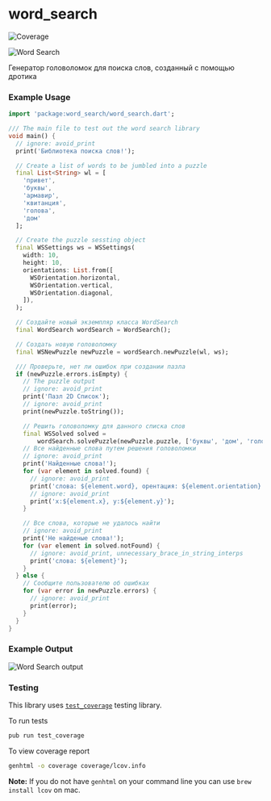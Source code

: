 # word_search

![Coverage](https://raw.githubusercontent.com/nisheed2440/word_search.dart/master/coverage_badge.svg?version=0.1.1)

![Word Search](https://raw.githubusercontent.com/nisheed2440/word_search.dart/master/word-search.png?version=0.1.1)

Генератор головоломок для поиска слов, созданный с помощью дротика

### Example Usage

```dart
import 'package:word_search/word_search.dart';

/// The main file to test out the word search library
void main() {
  // ignore: avoid_print
  print('Библиотека поиска слов!');

  // Create a list of words to be jumbled into a puzzle
  final List<String> wl = [
    'привет',
    'буквы',
    'армавир',
    'квитанция',
    'голова',
    'дом'
  ];

  // Create the puzzle sessting object
  final WSSettings ws = WSSettings(
    width: 10,
    height: 10,
    orientations: List.from([
      WSOrientation.horizontal,
      WSOrientation.vertical,
      WSOrientation.diagonal,
    ]),
  );

  // Создайте новый экземпляр класса WordSearch
  final WordSearch wordSearch = WordSearch();

  // Создать новую головоломку
  final WSNewPuzzle newPuzzle = wordSearch.newPuzzle(wl, ws);

  /// Проверьте, нет ли ошибок при создании пазла
  if (newPuzzle.errors.isEmpty) {
    // The puzzle output
    // ignore: avoid_print
    print('Пазл 2D Список');
    // ignore: avoid_print
    print(newPuzzle.toString());

    // Решить головоломку для данного списка слов
    final WSSolved solved =
        wordSearch.solvePuzzle(newPuzzle.puzzle, ['буквы', 'дом', 'голова']);
    // Все найденные слова путем решения головоломки
    // ignore: avoid_print
    print('Найденные слова!');
    for (var element in solved.found) {
      // ignore: avoid_print
      print('слова: ${element.word}, орентация: ${element.orientation}');
      // ignore: avoid_print
      print('x:${element.x}, y:${element.y}');
    }

    // Все слова, которые не удалось найти
    // ignore: avoid_print
    print('Не найденые слова!');
    for (var element in solved.notFound) {
      // ignore: avoid_print, unnecessary_brace_in_string_interps
      print('слова: ${element}');
    }
  } else {
    // Сообщите пользователю об ошибках
    for (var error in newPuzzle.errors) {
      // ignore: avoid_print
      print(error);
    }
  }
}

```

### Example Output
![Word Search output](https://raw.githubusercontent.com/nisheed2440/word_search.dart/master/word-search.gif?version=0.1.1)

### Testing
This library uses [`test_coverage`](https://pub.dev/packages/test_coverage) testing library.

To run tests

```bash
pub run test_coverage
```

To view coverage report

```bash
genhtml -o coverage coverage/lcov.info
```

**Note:** If you do not have `genhtml` on your command line you can use `brew install lcov` on mac.
